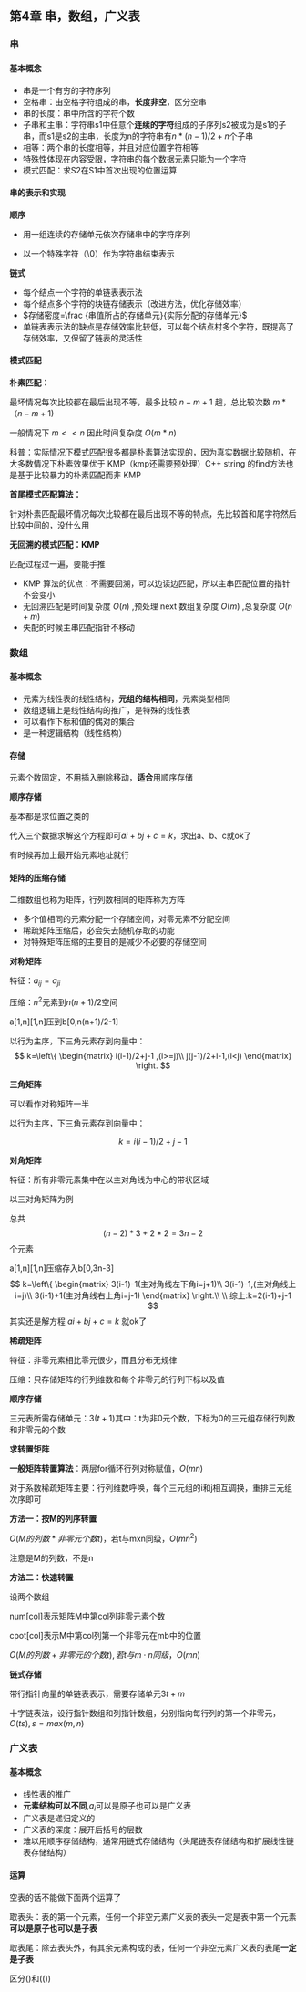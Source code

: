 ## 第4章 串，数组，广义表

### 串

#### 基本概念

* 串是一个有穷的字符序列
* 空格串：由空格字符组成的串，**长度非空**，区分空串
* 串的长度：串中所含的字符个数
* 子串和主串：字符串s1中任意个**连续的字符**组成的子序列s2被成为是s1的子串，而s1是s2的主串，长度为n的字符串有$n*(n-1)/2+n$个子串
* 相等：两个串的长度相等，并且对应位置字符相等
* 特殊性体现在内容受限，字符串的每个数据元素只能为一个字符
* 模式匹配：求S2在S1中首次出现的位置运算

#### 串的表示和实现

**顺序**

* 用一组连续的存储单元依次存储串中的字符序列

* 以一个特殊字符（\0）作为字符串结束表示

**链式**

* 每个结点一个字符的单链表表示法
* 每个结点多个字符的块链存储表示（改进方法，优化存储效率）
* $存储密度=\frac {串值所占的存储单元}{实际分配的存储单元}$
* 单链表表示法的缺点是存储效率比较低，可以每个结点村多个字符，既提高了存储效率，又保留了链表的灵活性



#### **模式匹配**

**朴素匹配：**

最坏情况每次比较都在最后出现不等，最多比较 $n-m+1$ 趟，总比较次数 $m*（n-m+1)$

一般情况下 $m<<n$ 因此时间复杂度 $O(m*n)$



科普：实际情况下模式匹配很多都是朴素算法实现的，因为真实数据比较随机，在大多数情况下朴素效果优于 KMP（kmp还需要预处理）C++ string 的find方法也是基于比较暴力的朴素匹配而非 KMP



**首尾模式匹配算法：**

针对朴素匹配最坏情况每次比较都在最后出现不等的特点，先比较首和尾字符然后比较中间的，没什么用



**无回溯的模式匹配：KMP**

匹配过程过一遍，要能手推

* KMP 算法的优点：不需要回溯，可以边读边匹配，所以主串匹配位置的指针不会变小
* 无回溯匹配是时间复杂度 $O(n)$ ,预处理 next 数组复杂度 $O(m)$  ,总复杂度 $O(n+m)$
* 失配的时候主串匹配指针不移动


### 数组

#### 基本概念

* 元素为线性表的线性结构，**元组的结构相同**，元素类型相同
* 数组逻辑上是线性结构的推广，是特殊的线性表
* 可以看作下标和值的偶对的集合
* 是一种逻辑结构（线性结构）

#### 存储

元素个数固定，不用插入删除移动，**适合**用顺序存储

**顺序存储**

基本都是求位置之类的

代入三个数据求解这个方程即可$ai+bj+c=k$，求出a、b、c就ok了

有时候再加上最开始元素地址就行

#### 矩阵的压缩存储

二维数组也称为矩阵，行列数相同的矩阵称为方阵

* 多个值相同的元素分配一个存储空间，对零元素不分配空间
* 稀疏矩阵压缩后，必会失去随机存取的功能
* 对特殊矩阵压缩的主要目的是减少不必要的存储空间



**对称矩阵**

特征：$a_{ij}=a_{ji}$

压缩：$n^2$元素到$n(n+1)/2$空间

a[1,n]\[1,n]压到b[0,n(n+1)/2-1]

以行为主序，下三角元素存到向量中：
$$
k=\left\{
\begin{matrix}
 i(i-1)/2+j-1 ,(i>=j)\\
 j(j-1)/2+i-1,(i<j)
\end{matrix}
\right.
$$


**三角矩阵**

可以看作对称矩阵一半

以行为主序，下三角元素存到向量中：

$$k=i(i-1)/2+j-1$$



**对角矩阵**

特征：所有非零元素集中在以主对角线为中心的带状区域

以三对角矩阵为例

总共$$(n-2)*3+2*2=3n-2$$个元素

a[1,n]\[1,n]压缩存入b[0,3n-3]
$$
k=\left\{
\begin{matrix}
 3(i-1)-1(主对角线左下角i=j+1)\\
 3(i-1)-1,(主对角线上i=j)\\
 3(i-1)+1(主对角线右上角i=j-1)
\end{matrix}
\right.\\
\\
综上:k=2(i-1)+j-1
$$
其实还是解方程  $ai+bj+c=k$ 就ok了

**稀疏矩阵**



特征：非零元素相比零元很少，而且分布无规律

压缩：只存储矩阵的行列维数和每个非零元的行列下标以及值



**顺序存储**

三元表所需存储单元：$3(t+1)$其中：t为非0元个数，下标为0的三元组存储行列数和非零元的个数

**求转置矩阵**

**一般矩阵转置算法**：两层for循环行列对称赋值，$O(mn)$



对于系数稀疏矩阵主要：行列维数呼唤，每个三元组的i和j相互调换，重排三元组次序即可

**方法一：按M的列序转置**

$O(M的列数*非零元个数t)$，若t与mxn同级，$O(mn^2)$

注意是M的列数，不是n



**方法二：快速转置**

设两个数组

num[col]表示矩阵M中第col列非零元素个数

cpot[col]表示M中第col列第一个非零元在mb中的位置

$O(M的列数+非零元的个数t),若t与m\cdot n同级，O(mn)$





**链式存储**

带行指针向量的单链表表示，需要存储单元$3t+m$

十字链表法，设行指针数组和列指针数组，分别指向每行列的第一个非零元，$O(ts),s=max(m,n)$





### 广义表

#### 基本概念

* 线性表的推广
* **元素结构可以不同**,$a_i$可以是原子也可以是广义表
* 广义表是递归定义的
* 广义表的深度：展开后括号的层数
* 难以用顺序存储结构，通常用链式存储结构（头尾链表存储结构和扩展线性链表存储结构）



#### 运算

空表的话不能做下面两个运算了

取表头：表的第一个元素，任何一个非空元素广义表的表头一定是表中第一个元素**可以是原子也可以是子表**

取表尾：除去表头外，有其余元素构成的表，任何一个非空元素广义表的表尾**一定是子表**



区分()和(())

